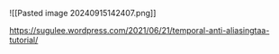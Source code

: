 
![[Pasted image 20240915142407.png]]

https://sugulee.wordpress.com/2021/06/21/temporal-anti-aliasingtaa-tutorial/